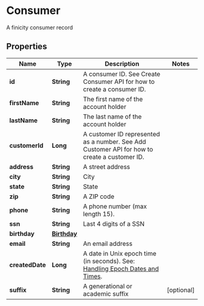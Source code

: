 

# Consumer

A finicity consumer record

## Properties

| Name | Type | Description | Notes |
|------------ | ------------- | ------------- | -------------|
|**id** | **String** | A consumer ID. See Create Consumer API for how to create a consumer ID. |  |
|**firstName** | **String** | The first name of the account holder |  |
|**lastName** | **String** | The last name of the account holder |  |
|**customerId** | **Long** | A customer ID represented as a number. See Add Customer API for how to create a customer ID. |  |
|**address** | **String** | A street address |  |
|**city** | **String** | City |  |
|**state** | **String** | State |  |
|**zip** | **String** | A ZIP code |  |
|**phone** | **String** | A phone number (max length 15). |  |
|**ssn** | **String** | Last 4 digits of a SSN |  |
|**birthday** | [**Birthday**](Birthday.md) |  |  |
|**email** | **String** | An email address |  |
|**createdDate** | **Long** | A date in Unix epoch time (in seconds). See: [Handling Epoch Dates and Times](https://developer.mastercard.com/open-banking-us/documentation/codes-and-formats/). |  |
|**suffix** | **String** | A generational or academic suffix |  [optional] |




